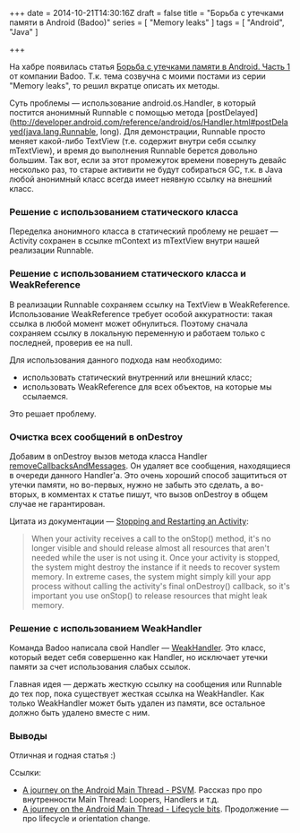+++
date = 2014-10-21T14:30:16Z
draft = false
title = "Борьба с утечками памяти в Android (Badoo)"
series = [ "Memory leaks" ]
tags = [ "Android", "Java" ]

+++

На хабре появилась статья [Борьба с утечками памяти в Android. Часть 1](http://habrahabr.ru/company/badoo/blog/240479/) от компании Badoo. Т.к. тема созвучна с моими постами из серии "Memory leaks", то решил вкратце описать их методы.

Суть проблемы — использование android.os.Handler, в который постится анонимный Runnable с помощью метода [postDelayed](http://developer.android.com/reference/android/os/Handler.html#postDelayed(java.lang.Runnable, long). Для демонстрации, Runnable просто меняет какой-либо TextView (т.е. содержит внутри себя ссылку mTextView), и время до выполнения Runnable берется довольно большим. Так вот, если за этот промежуток времени повернуть девайс несколько раз, то старые активити не будут собираться GC, т.к. в Java любой анонимный класс всегда имеет неявную ссылку на внешний класс.

### Решение с использованием статического класса

Переделка анонимного класса в статический проблему не решает — Activity сохранен в ссылке mContext из mTextView внутри нашей реализации Runnable.

### Решение с использованием статического класса и WeakReference

В реализации Runnable сохраняем ссылку на TextView в WeakReference. Использование WeakReference требует особой аккуратности: такая ссылка в любой момент может обнулиться. Поэтому сначала сохраняем ссылку в локальную переменную и работаем только с последней, проверив ее на null.

Для использования данного подхода нам необходимо:

* использовать статический внутренний или внешний класс;
* использовать WeakReference для всех объектов, на которые мы ссылаемся.

Это решает проблему.

### Очистка всех сообщений в onDestroy

Добавим в onDestroy вызов метода класса Handler [removeCallbacksAndMessages](http://developer.android.com/reference/android/os/Handler.html#removeCallbacksAndMessages\(java.lang.Object\)). Он удаляет все сообщения, находящиеся в очереди данного Handler'а. Это очень хороший способ защититься от утечки памяти, но во-первых, нужно не забыть это сделать, а во-вторых, в комментах к статье пишут, что вызов onDestroy в общем случае не гарантирован.  

Цитата из документации — [Stopping and Restarting an Activity](http://developer.android.com/training/basics/activity-lifecycle/stopping.html):

> When your activity receives a call to the onStop() method, it's no longer visible and should release almost all resources that aren't needed while the user is not using it. Once your activity is stopped, the system might destroy the instance if it needs to recover system memory. In extreme cases, the system might simply kill your app process without calling the activity's final onDestroy() callback, so it's important you use onStop() to release resources that might leak memory.

### Решение с использованием WeakHandler

Команда Badoo написала свой Handler — [WeakHandler](github.com/badoo/android-weak-handler). Это класс, который ведет себя совершенно как Handler, но исключает утечки памяти за счет использования слабых ссылок.
 
Главная идея — держать жесткую ссылку на сообщения или Runnable до тех пор, пока существует жесткая ссылка на WeakHandler. Как только WeakHandler может быть удален из памяти, все остальное должно быть удалено вместе с ним.

### Выводы

Отличная и годная статья :)

Ссылки:

* [A journey on the Android Main Thread - PSVM](http://corner.squareup.com/2013/10/android-main-thread-1.html). Рассказ про про внутренности Main Thread: Loopers, Handlers и т.д.
* [A journey on the Android Main Thread - Lifecycle bits](http://corner.squareup.com/2013/12/android-main-thread-2.html). Продолжение — про lifecycle и orientation change. 